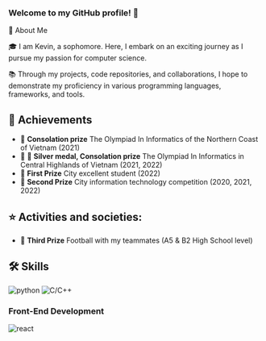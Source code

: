 ### Welcome to my GitHub profile! 👋
🚀 About Me

🎓 I am Kevin, a sophomore. Here, I embark on an exciting journey as I pursue my passion for computer science. 

📚 Through my projects, code repositories, and collaborations, I hope to demonstrate my proficiency in various programming languages, frameworks, and tools. 

## 🏅 Achievements
- 🤝 **Consolation prize** The Olympiad In Informatics of the Northern Coast of Vietnam (2021)
- 🥈 🤝 **Silver medal, Consolation prize** The Olympiad In Informatics in Central Highlands of Vietnam (2021, 2022)
- 🥇 **First Prize** City excellent student (2022)
- 🥈 **Second Prize** City information technology competition (2020, 2021, 2022)

## ⭐ Activities and societies: 
-   🥉 **Third Prize** Football with my teammates (A5 & B2 High School level)

## 🛠️ Skills 

![python](https://img.shields.io/badge/Python-3776AB?style=for-the-badge&logo=python&logoColor=white)
![C/C++]([https://img.shields.io/badge/Python-3776AB?style=for-the-badge&logo=python&logoColor=white](https://img.shields.io/badge/-C%2FC%2B%2B-blue))

### Front-End Development
![react](https://img.shields.io/badge/React-20232A?style=for-the-badge&logo=react&logoColor=61DAFB)
